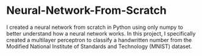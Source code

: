 # Neural-Network-From-Scratch
I created a neural network from scratch in Python using only numpy to better understand how a neural network works. In this project, I specifically created a multilayer perceptron to classify a handwritten number from the Modified National Institute of Standards and Technology (MNIST) dataset.

